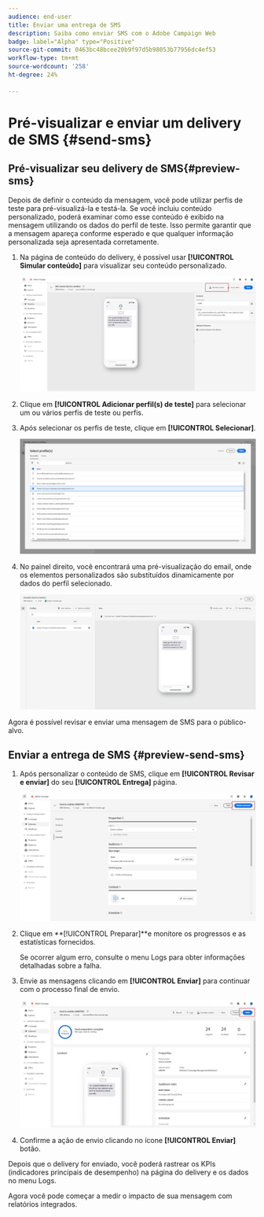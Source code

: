 ```yaml
---
audience: end-user
title: Enviar uma entrega de SMS
description: Saiba como enviar SMS com o Adobe Campaign Web
badge: label="Alpha" type="Positive"
source-git-commit: 0463bc48bcee20b9f97d5b98053b77956dc4ef53
workflow-type: tm+mt
source-wordcount: '258'
ht-degree: 24%

---
```


# Pré-visualizar e enviar um delivery de SMS {#send-sms}

## Pré-visualizar seu delivery de SMS{#preview-sms}

Depois de definir o conteúdo da mensagem, você pode utilizar perfis de teste para pré-visualizá-la e testá-la. Se você incluiu conteúdo personalizado, poderá examinar como esse conteúdo é exibido na mensagem utilizando os dados do perfil de teste. Isso permite garantir que a mensagem apareça conforme esperado e que qualquer informação personalizada seja apresentada corretamente.

1. Na página de conteúdo do delivery, é possível usar **[!UICONTROL Simular conteúdo]** para visualizar seu conteúdo personalizado.

   ![](assets/sms_send_1.png)

1. Clique em **[!UICONTROL Adicionar perfil(s) de teste]** para selecionar um ou vários perfis de teste ou perfis.

1. Após selecionar os perfis de teste, clique em **[!UICONTROL Selecionar]**.

   ![](assets/sms_send_2.png)

1. No painel direito, você encontrará uma pré-visualização do email, onde os elementos personalizados são substituídos dinamicamente por dados do perfil selecionado.

   ![](assets/sms_send_3.png)

Agora é possível revisar e enviar uma mensagem de SMS para o público-alvo.

## Enviar a entrega de SMS {#preview-send-sms}

1. Após personalizar o conteúdo de SMS, clique em **[!UICONTROL Revisar e enviar]** do seu **[!UICONTROL Entrega]** página.

   ![](assets/sms_send_4.png)

1. Clique em **[!UICONTROL Preparar]**e monitore os progressos e as estatísticas fornecidos.

   Se ocorrer algum erro, consulte o menu Logs para obter informações detalhadas sobre a falha.

1. Envie as mensagens clicando em **[!UICONTROL Enviar]** para continuar com o processo final de envio.

   ![](assets/sms_send_5.png)

1. Confirme a ação de envio clicando no ícone **[!UICONTROL Enviar]** botão.

Depois que o delivery for enviado, você poderá rastrear os KPIs (indicadores principais de desempenho) na página do delivery e os dados no menu Logs.

Agora você pode começar a medir o impacto de sua mensagem com relatórios integrados.




